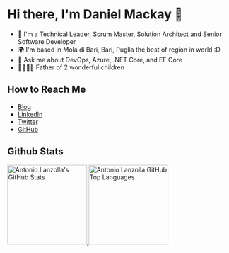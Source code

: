 # Hi there, I'm Daniel Mackay 👋

- 👔 I'm a Technical Leader, Scrum Master, Solution Architect and Senior Software Developer
- 🌍 I'm based in Mola di Bari, Bari, Puglia the best of region in world :D
- 💬 Ask me about DevOps, Azure, .NET Core, and EF Core
- 👨‍👩‍👧‍👧 Father of 2 wonderful children

## How to Reach Me
  - [Blog](https://www.antoniolanzolla.com/)
  - [LinkedIn](https://www.linkedin.com/in/antoniolanzolla/)
  - [Twitter](https://twitter.com/antoniolanzolla)
  - [GitHub](https://github.com/Lanz86)

## Github Stats
        
<a href="https://github.com/Lanz86">
  <img height="180em" src="https://github-readme-stats.vercel.app/api?username=Lanz86&show_icons=true&theme=dark&count_private=true" alt="Antonio Lanzolla's GitHub Stats" />
  <img height="180em" src="https://github-readme-stats.vercel.app/api/top-langs/?username=Lanz86&theme=dark&layout=compact" 
    alt="Antonio Lanzolla GitHub Top Languages" />
</a>
